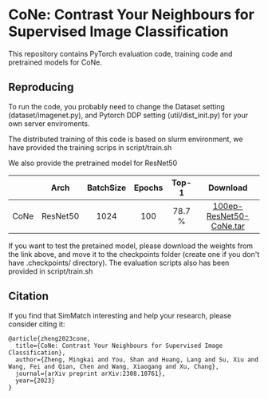 # CoNe: Contrast Your Neighbours for Supervised Image Classification

This repository contains PyTorch evaluation code, training code and pretrained models for CoNe.

## Reproducing

To run the code, you probably need to change the Dataset setting (dataset/imagenet.py), and Pytorch DDP setting (util/dist_init.py) for your own server enviroments.

The distributed training of this code is based on slurm environment, we have provided the training scrips in script/train.sh


We also provide the pretrained model for ResNet50 

|          |Arch | BatchSize | Epochs | Top-1 | Download  |
|----------|:----:|:---:|:---:|:---:|:---:|
|  CoNe | ResNet50 | 1024 | 100  | 78.7 % | [100ep-ResNet50-CoNe.tar](https://drive.google.com/file/d/1UCHRBtxTmGxsd3mbb_hVQjpVP4IrXFwJ/view?usp=sharing) |

If you want to test the pretained model, please download the weights from the link above, and move it to the checkpoints folder (create one if you don't have .checkpoints/ directory). The evaluation scripts also has been provided in script/train.sh


## Citation
If you find that SimMatch interesting and help your research, please consider citing it:
```
@article{zheng2023cone,
  title={CoNe: Contrast Your Neighbours for Supervised Image Classification},
  author={Zheng, Mingkai and You, Shan and Huang, Lang and Su, Xiu and Wang, Fei and Qian, Chen and Wang, Xiaogang and Xu, Chang},
  journal={arXiv preprint arXiv:2308.10761},
  year={2023}
}
```
